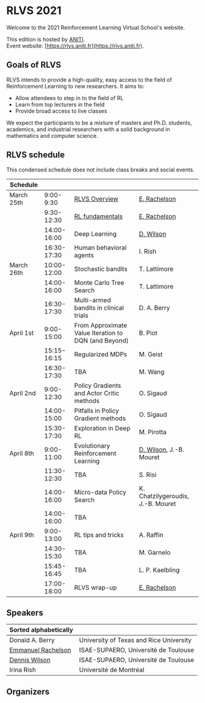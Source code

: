 # RLVS 2021

Welcome to the 2021 Reinforcement Learning Virtual School's website.

This edition is hosted by [ANITI](https://www.aniti.fr).  
Event website: [https://rlvs.aniti.fr](https://rlvs.aniti.fr).

## Goals of RLVS

RLVS intends to provide a high-quality, easy access to the field of Reinforcement Learning to new researchers. It aims to:  
- Allow attendees to step in to the field of RL
- Learn from top lecturers in the field
- Provide broad access to live classes 

We expect the participants to be a mixture of masters and Ph.D. students, academics, and industrial researchers with a solid background in mathematics and computer science.

## RLVS schedule

This condensed schedule does not include class breaks and social events.

Schedule | | | |
| --- | --- | --- | --- |
| March 25th | 9:00-9:30   | [RLVS Overview](rlvs-overview.md) | [E. Rachelson](emmanuel-rachelson.md) |
|            | 9:30-12:30  | [RL fundamentals](rl-fundamentals.md) | [E. Rachelson](emmanuel-rachelson.md) |
|            | 14:00-16:00 | Deep Learning | [D. Wilson](dennis-wilson.md) |
|            | 16:30-17:30 | Human behavioral agents | I. Rish |
| March 26th | 10:00-12:00 | Stochastic bandits | T. Lattimore |
|            | 14:00-16:00 | Monte Carlo Tree Search | T. Lattimore |
|            | 16:30-17:30 | Multi-armed bandits in clinical trials | D. A. Berry |
| April 1st  | 9:00-15:00  | From Approximate Value Iteration to DQN (and Beyond) | B. Piot |
|            | 15:15-16:15 | Regularized MDPs | M. Geist |
|            | 16:30-17:30 | TBA | M. Wang |
| April 2nd  | 9:00-12:30  | Policy Gradients and Actor Critic methods | O. Sigaud |
|            | 14:00-15:00 | Pitfalls in Policy Gradient methods | O. Sigaud |
|            | 15:30-17:30 | Exploration in Deep RL | M. Pirotta |
| April 8th  | 9:00-11:00  | Evolutionary Reinforcement Learning | [D. Wilson](dennis-wilson.md), J.-B. Mouret |
|            | 11:30-12:30 | TBA | S. Risi |
|            | 14:00-16:00 | Micro-data Policy Search | K. Chatzilygeroudis, J.-B. Mouret |
|            | 14:00-16:00 | TBA |  |
| April 9th  | 9:00-13:00  | RL tips and tricks | A. Raffin |
|            | 14:30-15:30 | TBA | M. Garnelo |
|            | 15:45-16:45 | TBA | L. P. Kaelbling |
|            | 17:00-18:00 | RLVS wrap-up | [E. Rachelson](emmanuel-rachelson.md) |

## Speakers

| Sorted alphabetically | |
| --- | --- |
| Donald A. Berry    | University of Texas and Rice University |
| [Emmanuel Rachelson](emmanuel-rachelson.md) | ISAE-SUPAERO, Université de Toulouse |
| [Dennis Wilson](dennis-wilson.md) | ISAE-SUPAERO, Université de Toulouse |
| Irina Rish | Université de Montréal |

## Organizers


